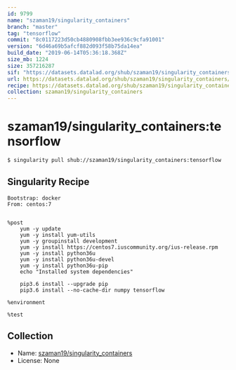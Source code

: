 ```yaml
---
id: 9799
name: "szaman19/singularity_containers"
branch: "master"
tag: "tensorflow"
commit: "8c0117223d50cb4880908fbb3ee936c9cfa91001"
version: "6d46a69b5afcf882d093f58b75da14ea"
build_date: "2019-06-14T05:36:18.368Z"
size_mb: 1224
size: 357216287
sif: "https://datasets.datalad.org/shub/szaman19/singularity_containers/tensorflow/2019-06-14-8c011722-6d46a69b/6d46a69b5afcf882d093f58b75da14ea.simg"
url: https://datasets.datalad.org/shub/szaman19/singularity_containers/tensorflow/2019-06-14-8c011722-6d46a69b/
recipe: https://datasets.datalad.org/shub/szaman19/singularity_containers/tensorflow/2019-06-14-8c011722-6d46a69b/Singularity
collection: szaman19/singularity_containers
---
```


# szaman19/singularity_containers:tensorflow

```bash
$ singularity pull shub://szaman19/singularity_containers:tensorflow
```

## Singularity Recipe

```singularity
Bootstrap: docker
From: centos:7


%post 
	yum -y update
	yum -y install yum-utils
	yum -y groupinstall development
	yum -y install https://centos7.iuscommunity.org/ius-release.rpm
	yum -y install python36u
	yum -y install python36u-devel
	yum -y install python36u-pip	
	echo "Installed system dependencies"
	
	pip3.6 install --upgrade pip	
	pip3.6 install --no-cache-dir numpy tensorflow
	
%environment 
	
%test
```

## Collection

 - Name: [szaman19/singularity_containers](https://github.com/szaman19/singularity_containers)
 - License: None

